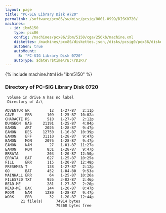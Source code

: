 ```yaml
---
layout: page
title: "PC-SIG Library Disk #720"
permalink: /software/pcx86/sw/misc/pcsig/0001-0999/DISK0720/
machines:
  - id: ibm5150
    type: pcx86
    config: /machines/pcx86/ibm/5150/cga/256kb/machine.xml
    diskettes: /machines/pcx86/diskettes.json,/disks/pcsig0/pcx86/diskettes.json
    autoGen: true
    autoMount:
      B: "PC-SIG Library Disk 0720"
    autoType: $date\r$time\rB:\rDIR\r
---
```


{% include machine.html id="ibm5150" %}

### Directory of PC-SIG Library Disk 0720

     Volume in drive A has no label
     Directory of A:\

    ADVENTUR ER         12   1-27-87   2:11p
    CAVE     ERR       109   1-25-87  10:02a
    CHARACTE RS        510   1-27-87   2:12p
    DUNGEON  BAS     21191   1-25-87   4:04p
    EAMON    ART      2026   1-28-87   9:47p
    EAMON    DES     12750   1-16-87  10:39p
    EAMON    EFF     31110   1-28-87   9:47p
    EAMON    MON      2076   1-28-87   9:47p
    EAMON    NAM        27   1-01-87  11:27a
    EAMON    ROM       831   1-28-87   9:47p
    ERRATA             203   1-20-87  12:50p
    ERRATA   BAT       627   1-25-87  10:25a
    FILL     ERR       115   1-20-87  12:48p
    FRESHMEA T         138   1-27-87   2:12p
    GO       BAT       452   1-04-80   9:53a
    MAINHALL ERR        64   1-25-87  10:26a
    FILES720 TXT       936   3-02-87   2:46p
    READ-ME            281   1-27-87   2:20p
    READ-ME  BAK       144   1-20-87   8:47p
    ROOM     NAM      1280   1-28-87   9:47p
    WORK     ERR        32   1-20-87  12:44p
           21 file(s)      74914 bytes
                           79360 bytes free

